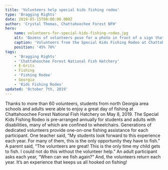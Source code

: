 ```yaml
---
title: 'Volunteers help special kids fishing rodeo'
type: 'Bragging Rights'
date: 2019-05-15T00:00:00.000Z
author: 'Crystal Thomas, Chattahoochee Forest NFH'
hero:
    name: volunteers-for-special-kids-fishing-rodeo.jpg
    alt: 'Dozens of volunteers pose for a photo in front of a sign that reads "Thank you vounteers!"'
    caption: 'Volunteers from the Special Kids Fishing Rodeo at Chattahoochee Forest NFH. Photo by Crystal Thomas, USFWS.'
    position: '45% 70%'
tags:
    - 'Bragging Rights'
    - 'Chattahoochee Forest National Fish Hatchery'
    - E-Grits
    - Fishing
    - 'Fishing Rodeo'
    - Georgia
    - 'Kids Fishing Rodeo'
updated: 'October 7th, 2019'
---
```


Thanks to more than 60 volunteers, students from north Georgia area schools and adults were able to enjoy a great day of fishing at Chattahoochee Forest National Fish Hatchery on May 8, 2019. The Special Kids Fishing Rodeo is pre-arranged annually for students and adults with disabilities, many of which are confined to wheelchairs. Generations of dedicated volunteers provide one-on-one fishing assistance for each participant. One teacher said, “My students look forward to this experience each year. For many of them, this is the only opportunity they have to fish.” A parent said, “The volunteers are great! This is the only time my child gets to fish. I could not do this without the volunteer help.” An adult participant asks each year, “When can we fish again?” And, the volunteers return each year. It’s an experience that keeps us all hooked on fishing!
